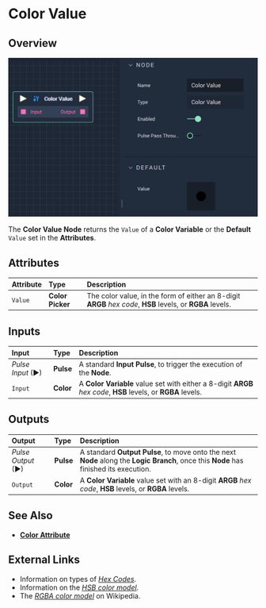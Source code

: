 # Color Value

## Overview

![The Color Value Node.](../../.gitbook/assets/colorvalue.png)

The **Color Value Node** returns the `Value` of a **Color Variable** or the **Default** `Value` set in the **Attributes**.

## Attributes

| Attribute | Type | Description |
| :--- | :--- | :--- |
| `Value` | **Color Picker** | The color value, in the form of either an 8-digit **ARGB** _hex code_, **HSB** levels, or **RGBA** levels. |

## Inputs

| Input | Type | Description |
| :--- | :--- | :--- |
| _Pulse Input_ \(►\) | **Pulse** | A standard **Input Pulse**, to trigger the execution of the **Node**. |
| `Input` | **Color** | A **Color Variable** value set with either a 8-digit **ARGB** _hex code_, **HSB** levels, or **RGBA** levels. |

## Outputs

| Output | Type | Description |
| :--- | :--- | :--- |
| _Pulse Output_ \(►\) | **Pulse** | A standard **Output Pulse**, to move onto the next **Node** along the **Logic Branch**, once this **Node** has finished its execution. |
| `Output` | **Color** | A **Color Variable** value set with an 8-digit **ARGB** _hex code_, **HSB** levels, or **RGBA** levels. |

## See Also

* [**Color Attribute**](https://docs.incari.com/incari-studio/v/2021.1/getting-started/attributes/attribute-types/color-attribute)

## External Links

* Information on types of [_Hex Codes_](https://www.color-hex.com/).
* Information on the [_HSB color model_](http://teemutalja.com/blog/hsb-color-model-visual-guide/).
* The [_RGBA color model_](https://en.wikipedia.org/wiki/RGBA_color_model) on Wikipedia. 

